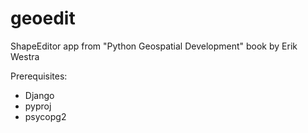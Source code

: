 geoedit
=======

ShapeEditor app from "Python Geospatial Development" book by Erik Westra


Prerequisites:
* Django
* pyproj
* psycopg2



